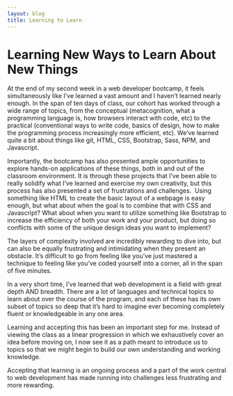 ```yaml
---
layout: blog
title: Learning to Learn
---
```

# Learning New Ways to Learn About New Things

At the end of my second week in a web developer bootcamp, it feels simultaneously like I’ve learned a vast amount and I haven’t learned nearly enough. In the span of ten days of class, our cohort has worked through a wide range of topics, from the conceptual (metacognition, what a programming language is, how browsers interact with code, etc) to the practical (conventional ways to write code, basics of design, how to make the programming process increasingly more efficient, etc). We’ve learned quite a bit about things like git, HTML, CSS, Bootstrap, Sass, NPM, and Javascript.

Importantly, the bootcamp has also presented ample opportunities to explore hands-on applications of these things, both in and out of the classroom environment. It is through these projects that I’ve been able to really solidify what I’ve learned and exercise my own creativity, but this process has also presented a set of frustrations and challenges. 
Using something like HTML to create the basic layout of a webpage is easy enough, but what about when the goal is to combine that with CSS and Javascript? What about when you want to utilize something like Bootstrap to increase the efficiency of both your work and your product, but doing so conflicts with some of the unique design ideas you want to implement?

The layers of complexity involved are incredibly rewarding to dive into, but can also be equally frustrating and intimidating when they present an obstacle. It’s difficult to go from feeling like you’ve just mastered a technique to feeling like you’ve coded yourself into a corner, all in the span of five minutes.

In a very short time, I’ve learned that web development is a field with great depth AND breadth. There are a lot of languages and technical topics to learn about over the course of the program, and each of these has its own subset of topics so deep that it’s hard to imagine ever becoming completely fluent or knowledgeable in any one area.

Learning and accepting this has been an important step for me. Instead of viewing the class as a linear progression in which we exhaustively cover an idea before moving on, I now see it as a path meant to introduce us to topics so that we might begin to build our own understanding and working knowledge.

Accepting that learning is an ongoing process and a part of the work central to web development has made running into challenges less frustrating and more rewarding.
